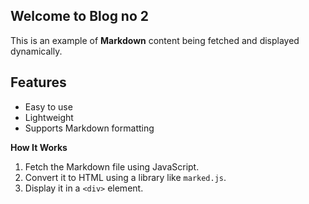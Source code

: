 ## Welcome to Blog no 2

This is an example of **Markdown** content being fetched and displayed dynamically.

## Features
- Easy to use
- Lightweight
- Supports Markdown formatting

**How It Works**
1. Fetch the Markdown file using JavaScript.
2. Convert it to HTML using a library like `marked.js`.
3. Display it in a `<div>` element.

<share-button></share-button>
